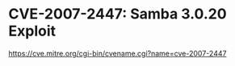# CVE-2007-2447: Samba 3.0.20 Exploit

https://cve.mitre.org/cgi-bin/cvename.cgi?name=cve-2007-2447
